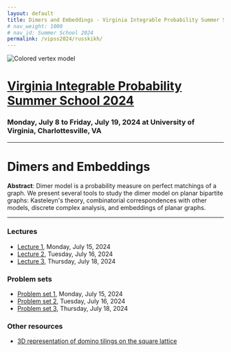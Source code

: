 ```yaml
---
layout: default
title: Dimers and Embeddings - Virginia Integrable Probability Summer School 2024
# nav_weight: 1000
# nav_id: Summer School 2024
permalink: /vipss2024/russkikh/
---
```


<img src="{{site.url}}/vipss2024/color-vertex.jpg" style="max-width:100%" alt="Colored vertex model">

# <a href="{{site.url}}/vipss2024/">Virginia Integrable Probability Summer School 2024</a>

### Monday, July 8 to Friday, July 19, 2024 at University of Virginia, Charlottesville, VA



---


# Dimers and Embeddings

**Abstract**: Dimer model is a probability measure on perfect matchings of a graph. We present several tools to study the dimer model on planar bipartite graphs: Kasteleyn's theory, combinatorial correspondences with other models, discrete complex analysis, and embeddings of planar graphs.

---

### Lectures

- [Lecture 1]({{site.url}}/vipss2024/course_pages/Dimers_L1.pdf), Monday, July 15, 2024
- [Lecture 2]({{site.url}}/vipss2024/course_pages/Dimers_L2.pdf), Tuesday, July 16, 2024
- [Lecture 3]({{site.url}}/vipss2024/course_pages/Dimers_L3.pdf), Thursday, July 18, 2024

### Problem sets

- [Problem set 1]({{site.url}}/vipss2024/course_pages/Dimers_PS1.pdf), Monday, July 15, 2024
- [Problem set 2]({{site.url}}/vipss2024/course_pages/Dimers_PS2.pdf), Tuesday, July 16, 2024
- [Problem set 3]({{site.url}}/vipss2024/course_pages/Dimers_PS3.pdf), Thursday, July 18, 2024

### Other resources

- [3D representation of domino tilings on the square lattice](https://math.mit.edu/~borodin/aztec.html)